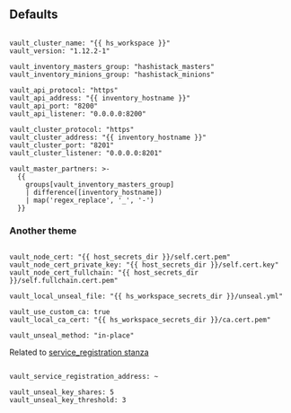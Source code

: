 
```{include} ../../../roles/vault/README.md
```

## Defaults

```

vault_cluster_name: "{{ hs_workspace }}"
vault_version: "1.12.2-1"

vault_inventory_masters_group: "hashistack_masters"
vault_inventory_minions_group: "hashistack_minions"

vault_api_protocol: "https"
vault_api_address: "{{ inventory_hostname }}"
vault_api_port: "8200"
vault_api_listener: "0.0.0.0:8200"

vault_cluster_protocol: "https"
vault_cluster_address: "{{ inventory_hostname }}"
vault_cluster_port: "8201"
vault_cluster_listener: "0.0.0.0:8201"

vault_master_partners: >-
  {{
    groups[vault_inventory_masters_group]
    | difference([inventory_hostname])
    | map('regex_replace', '_', '-')
  }}
```

### Another theme

```

vault_node_cert: "{{ host_secrets_dir }}/self.cert.pem"
vault_node_cert_private_key: "{{ host_secrets_dir }}/self.cert.key"
vault_node_cert_fullchain: "{{ host_secrets_dir }}/self.fullchain.cert.pem"

vault_local_unseal_file: "{{ hs_workspace_secrets_dir }}/unseal.yml"

vault_use_custom_ca: true
vault_local_ca_cert: "{{ hs_workspace_secrets_dir }}/ca.cert.pem"

vault_unseal_method: "in-place"
```

Related to
[service_registration stanza](https://developer.hashicorp.com/vault/docs/configuration/service-registration)

```

vault_service_registration_address: ~

vault_unseal_key_shares: 5
vault_unseal_key_threshold: 3
